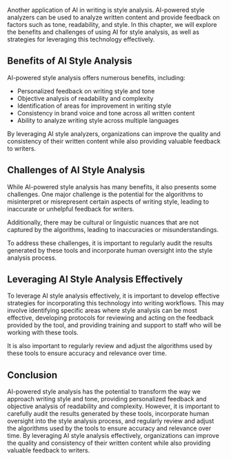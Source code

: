 
Another application of AI in writing is style analysis. AI-powered style analyzers can be used to analyze written content and provide feedback on factors such as tone, readability, and style. In this chapter, we will explore the benefits and challenges of using AI for style analysis, as well as strategies for leveraging this technology effectively.

Benefits of AI Style Analysis
-----------------------------

AI-powered style analysis offers numerous benefits, including:

* Personalized feedback on writing style and tone
* Objective analysis of readability and complexity
* Identification of areas for improvement in writing style
* Consistency in brand voice and tone across all written content
* Ability to analyze writing style across multiple languages

By leveraging AI style analyzers, organizations can improve the quality and consistency of their written content while also providing valuable feedback to writers.

Challenges of AI Style Analysis
-------------------------------

While AI-powered style analysis has many benefits, it also presents some challenges. One major challenge is the potential for the algorithms to misinterpret or misrepresent certain aspects of writing style, leading to inaccurate or unhelpful feedback for writers.

Additionally, there may be cultural or linguistic nuances that are not captured by the algorithms, leading to inaccuracies or misunderstandings.

To address these challenges, it is important to regularly audit the results generated by these tools and incorporate human oversight into the style analysis process.

Leveraging AI Style Analysis Effectively
----------------------------------------

To leverage AI style analysis effectively, it is important to develop effective strategies for incorporating this technology into writing workflows. This may involve identifying specific areas where style analysis can be most effective, developing protocols for reviewing and acting on the feedback provided by the tool, and providing training and support to staff who will be working with these tools.

It is also important to regularly review and adjust the algorithms used by these tools to ensure accuracy and relevance over time.

Conclusion
----------

AI-powered style analysis has the potential to transform the way we approach writing style and tone, providing personalized feedback and objective analysis of readability and complexity. However, it is important to carefully audit the results generated by these tools, incorporate human oversight into the style analysis process, and regularly review and adjust the algorithms used by the tools to ensure accuracy and relevance over time. By leveraging AI style analysis effectively, organizations can improve the quality and consistency of their written content while also providing valuable feedback to writers.
